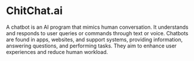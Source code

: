 # ChitChat.ai
A chatbot is an AI program that mimics human conversation. It understands and responds to user queries or commands through text or voice. Chatbots are found in apps, websites, and support systems, providing information, answering questions, and performing tasks. They aim to enhance user experiences and reduce human workload.

